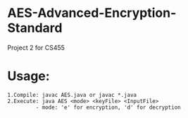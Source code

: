 # AES-Advanced-Encryption-Standard
  Project 2 for CS455

# Usage:  
	1.Compile: javac AES.java or javac *.java
	2.Execute: java AES <mode> <keyFile> <InputFile>
			 - mode: 'e' for encryption, 'd' for decryption
